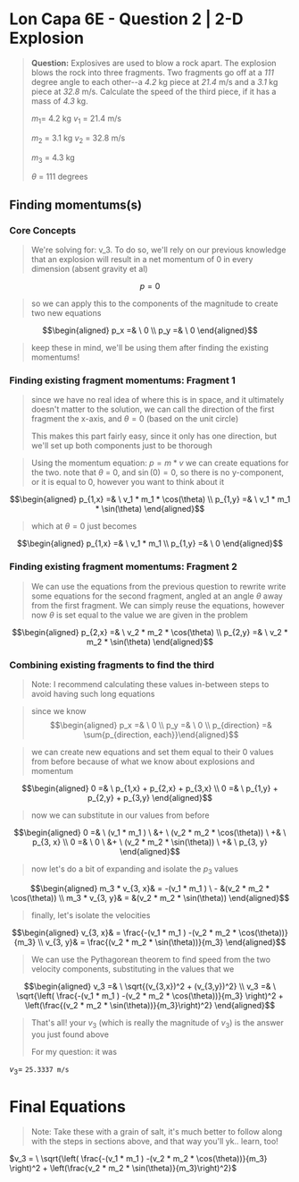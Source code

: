 
# Lon Capa 6E - Question 2 | 2-D Explosion

> **Question:** Explosives are used to blow a rock apart. The explosion blows the rock into three fragments. Two fragments go off at a *111* degree angle to each other--a *4.2* kg piece at *21.4* m/s and a *3.1* kg piece at *32.8* m/s. Calculate the speed of the third piece, if it has a mass of *4.3* kg.
> 
> $m_1$= 4.2 kg 
> $v_1$ = 21.4 m/s
> 
> $m_2$ = 3.1 kg
> $v_2$ = 32.8 m/s
> 
> $m_3$ = 4.3 kg
> 
> $\theta$ =  111 degrees

## Finding momentums(s)
### Core Concepts
> We're solving for: v_3. To do so, we'll rely on our previous knowledge that an explosion will result in a net momentum of 0 in every dimension (absent gravity et al)
> 
$$p = 0$$
> so we can apply this to the components of the magnitude to create two new equations

$$\begin{aligned}
p_x =& \ 0 \\ p_y =& \ 0
\end{aligned}$$

> keep these in mind, we'll be using them after finding the existing momentums!

### Finding existing fragment momentums: Fragment 1
> since we have no real idea of where this is in space, and it ultimately doesn't matter to the solution, we can call the direction of the first fragment the x-axis, and $\theta = 0$ (based on the unit circle)
> 
> This makes this part fairly easy, since it only has one direction, but we'll set up both components just to be thorough

> Using the momentum equation:
> $p = m * v$
> we can create equations for the two. note that $\theta$ = 0, and $\sin(0) = 0$, so there is no y-component, or it is equal to 0, however you want to think about it

$$\begin{aligned}
p_{1,x} =& \ v_1 * m_1 * \cos(\theta) \\ p_{1,y} =& \ v_1 * m_1 * \sin(\theta)
\end{aligned}$$

> which at $\theta = 0$ just becomes

$$\begin{aligned}
p_{1,x} =& \ v_1 * m_1 
\\ 
p_{1,y} =& \ 0 
\end{aligned}$$

### Finding existing fragment momentums: Fragment 2
> We can use the equations from the previous question to rewrite write some equations for the second fragment, angled at an angle $\theta$ away from the first fragment. We can simply reuse the equations, however now $\theta$ is set equal to the value we are given in the problem

$$\begin{aligned}
p_{2,x} =& \ v_2 * m_2 * \cos(\theta) \\ p_{2,y} =& \ v_2 * m_2 * \sin(\theta)
\end{aligned}$$

### Combining existing fragments to find the third
> Note: I recommend calculating these values in-between steps to avoid having such long equations

> since we know 
$$\begin{aligned}
p_x =& \ 0 \\ p_y =& \ 0
> \\
> p_{direction} =& \sum{p_{direction, each}}\end{aligned}$$

> we can create new equations and set them equal to their 0 values from before because of what we know about explosions and momentum

$$\begin{aligned}
0 =& \ p_{1,x} + p_{2,x} + p_{3,x}
\\
 0 =& \ p_{1,y} + p_{2,y} + p_{3,y}
\end{aligned}$$

> now we can substitute in our values from before

$$\begin{aligned}
0 =& \ (v_1 * m_1 ) \ &+ \ (v_2 * m_2 * \cos(\theta)) \ +& \ p_{3, x}
\\
 0 =& \ 0 \ &+ \ (v_2 * m_2 * \sin(\theta)) \ +& \ p_{3, y}
\end{aligned}$$

> now let's do a bit of expanding and isolate the $p_3$ values

$$\begin{aligned}
m_3 * v_{3, x}& = -(v_1 * m_1 )  \ - &(v_2 * m_2 * \cos(\theta))
\\
m_3 * v_{3, y}& = &(v_2 * m_2 * \sin(\theta))
\end{aligned}$$

> finally, let's isolate the velocities

$$\begin{aligned}
v_{3, x}& = \frac{-(v_1 * m_1 ) -(v_2 * m_2 * \cos(\theta))}{m_3}
\\
v_{3, y}& = \frac{(v_2 * m_2 * \sin(\theta))}{m_3}
\end{aligned}$$

> We can use the Pythagorean theorem to find speed from the two velocity components, substituting in the values that we

$$\begin{aligned}
v_3 =& \ \sqrt{(v_{3,x})^2 + (v_{3,y})^2}
\\
v_3 =& \ \sqrt{\left(
\frac{-(v_1 * m_1 ) -(v_2 * m_2 * \cos(\theta))}{m_3}
\right)^2 + \left(\frac{(v_2 * m_2 * \sin(\theta))}{m_3}\right)^2}
\end{aligned}$$

> That's all! your $v_3$ (which is really the magnitude of $v_3$) is the answer you just found above
>
>For my question: it was

$v_3$= `25.3337 m/s`


# Final Equations
> Note: Take these with a grain of salt, it's much better to follow along with the steps in sections above, and that way you'll yk.. learn, too!

$v_3 = \ \sqrt{\left(
\frac{-(v_1 * m_1 ) -(v_2 * m_2 * \cos(\theta))}{m_3}
\right)^2 + \left(\frac{v_2 * m_2 * \sin(\theta)}{m_3}\right)^2}$